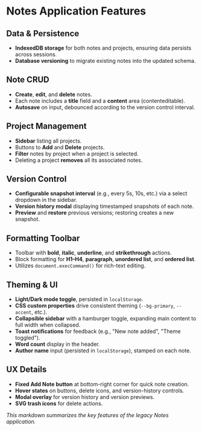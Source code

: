 # Notes Application Features

## Data & Persistence

- **IndexedDB storage** for both notes and projects, ensuring data persists across sessions.
- **Database versioning** to migrate existing notes into the updated schema.

## Note CRUD

- **Create**, **edit**, and **delete** notes.
- Each note includes a **title** field and a **content** area (contenteditable).
- **Autosave** on input, debounced according to the version control interval.

## Project Management

- **Sidebar** listing all projects.
- Buttons to **Add** and **Delete** projects.
- **Filter** notes by project when a project is selected.
- Deleting a project **removes** all its associated notes.

## Version Control

- **Configurable snapshot interval** (e.g., every 5s, 10s, etc.) via a select dropdown in the sidebar.
- **Version history modal** displaying timestamped snapshots of each note.
- **Preview** and **restore** previous versions; restoring creates a new snapshot.

## Formatting Toolbar

- Toolbar with **bold**, **italic**, **underline**, and **strikethrough** actions.
- Block formatting for **H1–H4**, **paragraph**, **unordered list**, and **ordered list**.
- Utilizes `document.execCommand()` for rich-text editing.

## Theming & UI

- **Light/Dark mode toggle**, persisted in `localStorage`.
- **CSS custom properties** drive consistent theming (`--bg-primary`, `--accent`, etc.).
- **Collapsible sidebar** with a hamburger toggle, expanding main content to full width when collapsed.
- **Toast notifications** for feedback (e.g., "New note added", "Theme toggled").
- **Word count** display in the header.
- **Author name** input (persisted in `localStorage`), stamped on each note.

## UX Details

- **Fixed Add Note button** at bottom-right corner for quick note creation.
- **Hover states** on buttons, delete icons, and version-history controls.
- **Modal overlay** for version history and version previews.
- **SVG trash icons** for delete actions.

*This markdown summarizes the key features of the legacy Notes application.*
